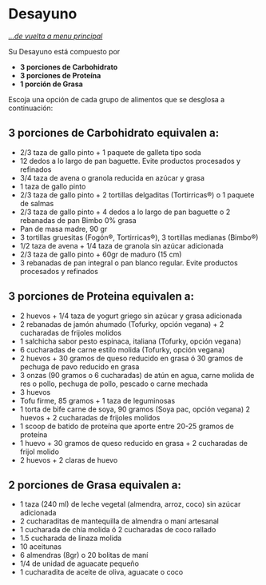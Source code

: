 # Desayuno
_[...de vuelta a menu principal](./nutri-fit.md)_

Su Desayuno está compuesto por 
- **3 porciones de Carbohidrato** 
- **3 porciones de Proteína** 
- **1 porción de Grasa**

Escoja una opción de cada grupo de alimentos que se desglosa a continuación:

## 3 porciones de **Carbohidrato**  equivalen a: 
* 2/3 taza de gallo pinto + 1 paquete de galleta tipo soda
* 12 dedos a lo largo de pan baguette. Evite productos procesados y refinados 
* 3/4 taza de avena o granola reducida en azúcar y grasa
* 1 taza de gallo pinto 
* 2/3 taza de gallo pinto + 2 tortillas delgaditas (Tortirricas®) o 1 paquete de salmas 
* 2/3 taza de gallo pinto + 4 dedos a lo largo de pan baguette o 2 rebanadas de pan Bimbo 0% grasa  
* Pan de masa madre, 90 gr
* 3 tortillas gruesitas (Fogón®, Tortirricas®), 3 tortillas medianas (Bimbo®)  
* 1/2 taza de avena + 1/4 taza de granola sin azúcar adicionada
* 2/3 taza de gallo pinto + 60gr de maduro (15 cm) 
* 3 rebanadas de pan integral o pan blanco regular. Evite productos procesados y refinados 

## 3 porciones de **Proteina** equivalen a:  
* 2 huevos + 1/4 taza de yogurt griego sin azúcar y grasa adicionada
* 2 rebanadas de jamón ahumado (Tofurky, opción vegana) + 2 cucharadas de frijoles molidos 
* 1 salchicha sabor pesto espinaca, italiana (Tofurky, opción vegana)
* 6 cucharadas de carne estilo molida (Tofurky, opción vegana) 
* 2 huevos + 30 gramos de queso reducido en grasa ó 30 gramos de pechuga de pavo reducido en grasa
*  3 onzas (90 gramos o 6 cucharadas) de atún en agua, carne molida de res o pollo, pechuga de pollo, pescado o carne mechada
* 3 huevos
*  Tofu firme, 85 gramos + 1 taza de leguminosas  
* 1 torta de bife carne de soya, 90 gramos (Soya pac, opción vegana)
2 huevos + 2 cucharadas de frijoles molidos 
* 1 scoop de batido de proteína que aporte entre 20-25 gramos de proteína
* 1 huevo + 30 gramos de queso reducido en grasa + 2 cucharadas de frijol molido  
* 2 huevos + 2 claras de huevo  

## 2 porciones de **Grasa** equivalen a:
* 1 taza (240 ml) de leche vegetal (almendra, arroz, coco) sin azúcar adicionada
* 2 cucharaditas de mantequilla de almendra o maní artesanal 
* 1 cucharada de chía molida ó 2 cucharadas de coco rallado
* 1.5 cucharada de linaza molida
* 10 aceitunas
* 6 almendras (8gr) o 20 bolitas de maní
* 1/4 de unidad de aguacate pequeño
* 1 cucharadita de aceite de oliva, aguacate o coco
